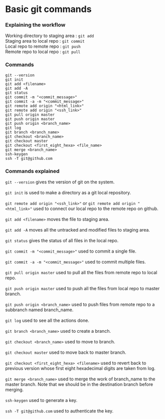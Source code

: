 # Basic git commands

### Explaining the workflow

Working directory to staging area : `git add`</br>
Staging area to local repo : `git commit`</br>
Local repo to remote repo : `git push`</br>
Remote repo to local repo : `git pull`</br>

### Commands
```
git --version
git init
git add <filename>
git add -A
git status
git commit -m "<commit_message>"
git commit -a -m "<commit_message>"
git remote add origin "<html_link>"
git remote add origin "<ssh_link>"
git pull origin master
git push origin master
git push origin <branch_name>
git log
git branch <branch_name>
git checkout <branch_name>
git checkout master
git checkout <first_eight_hexa> <file_name>
git merge <branch_name>
ssh-keygen
ssh -T git@github.com
```

### Commands explained
`git --version` gives the version of git on the system. </br></br>
`git init` is used to make a directory as a git local repository. </br></br>
`git remote add origin "<ssh_link>"` or `git remote add origin "<html_link>"` used to connect our local repo to the remote repo on github. </br></br>
`git add <filename>` moves the file to staging area. </br></br>
`git add -A` moves all the untracked and modified files to staging area. </br></br>
`git status` gives the status of all files in the local repo. </br></br>
`git commit -m "<commit_message>"` used to commit a single file. </br></br>
`git commit -a -m "<commit_message>"` used to commit multiple files. </br></br>
`git pull origin master` used to pull all the files from remote repo to local repo. </br></br>
`git push origin master` used to push all the files from local repo to master branch. </br></br>
`git push origin <branch_name>` used to push files from remote repo to a subbranch named branch_name. </br></br>
`git log` used to see all the actions done. </br></br>
`git branch <branch_name>` used to create a branch. </br></br>
`git checkout <branch_name>` used to move to branch. </br></br>
`git checkout master` used to move back to master branch. </br></br>
`git checkout <first_eight_hexa> <filename>` used to revert back to previous version whose first eight hexadecimal digits are taken from log. </br></br>
`git merge <branch_name>` used to merge the work of branch_name to the master branch. Note that we should be in the destination branch before merging. </br></br>
`ssh-keygen` used to generate a key. </br></br>
`ssh -T git@github.com` used to authenticate the key. </br></br>




